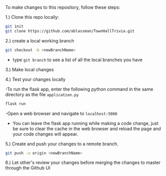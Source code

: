 To make changes to this repository, follow these steps:

1.) Clone this repo locally:
```bash
git init
git clone https://github.com/ablassman/TownHallTrivia.git
```
	
2.) create a local working branch
```bash
git checkout -b <newBranchName>
```
  - type ```git branch``` to see a list of all the local branches you have
  
3.) Make local changes

4.) Test your changes locally

  -To run the flask app, enter the following python command in the same directory as the file ```application.py```
```python
flask run
```
  -Open a web browser and navigate to ```localhost:5000```
        
   - You can leave the flask app running while making a code change, just be sure to clear the cache in the web browser and reload the page and your code changes will appear.

5.) Create and push your changes to a remote branch.
```bash
git push -u origin <newBranchName>
```

6.) Let other's review your changes before merging the changes to master through the Github UI
